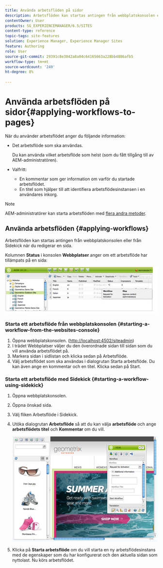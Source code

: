 ```yaml
---
title: Använda arbetsflöden på sidor
description: Arbetsflöden kan startas antingen från webbplatskonsolen eller från Sidekick när du redigerar en sida.
contentOwner: User
products: SG_EXPERIENCEMANAGER/6.5/SITES
content-type: reference
topic-tags: site-features
solution: Experience Manager, Experience Manager Sites
feature: Authoring
role: User
source-git-commit: 29391c8e3042a8a04c64165663a228bb4886afb5
workflow-type: tm+mt
source-wordcount: '249'
ht-degree: 8%

---
```


# Använda arbetsflöden på sidor{#applying-workflows-to-pages}

När du använder arbetsflödet anger du följande information:

* Det arbetsflöde som ska användas.

  Du kan använda vilket arbetsflöde som helst (som du fått tillgång till av AEM-administratören).
* Valfritt:

   * En kommentar som ger information om varför du startade arbetsflödet.
   * En titel som hjälper till att identifiera arbetsflödesinstansen i en användares inkorg.

>[!NOTE]
>
>AEM-administratörer kan starta arbetsflöden med [flera andra metoder](/help/sites-administering/workflows-starting.md).

## Använda arbetsflöden {#applying-workflows}

Arbetsflöden kan startas antingen från webbplatskonsolen eller från Sidekick när du redigerar en sida.

Kolumnen **Status** i konsolen **Webbplatser** anger om ett arbetsflöde har tillämpats på en sida:

![arbetsflödesstatus](assets/workflowstatus.png)

### Starta ett arbetsflöde från webbplatskonsolen {#starting-a-workflow-from-the-websites-console}

1. Öppna webbplatskonsolen. ([http://localhost:4502/siteadmin](http://localhost:4502/siteadmin))
1. I trädet Webbplatser väljer du den överordnade sidan till sidan som du vill använda arbetsflödet på.
1. Markera sidan i sidlistan och klicka sedan på Arbetsflöde.
1. Välj arbetsflödet som ska användas i dialogrutan Starta arbetsflöde. Du kan även ange en kommentar och en titel. Klicka sedan på Start.

### Starta ett arbetsflöde med Sidekick {#starting-a-workflow-using-sidekick}

1. Öppna webbplatskonsolen.
1. Öppna önskad sida.
1. Välj fliken Arbetsflöde i Sidekick.
1. Utöka dialogrutan **Arbetsflöde** så att du kan välja **arbetsflöde** och ange **arbetsflödets titel** och **Kommentar** om du vill.

   ![arbetsflödenstartsidespark](assets/workflowstartsidekick.png)

1. Klicka på **Starta arbetsflöde** om du vill starta en ny arbetsflödesinstans med de egenskaper som du har konfigurerat och den aktuella sidan som nyttolast. Nu körs arbetsflödet.
